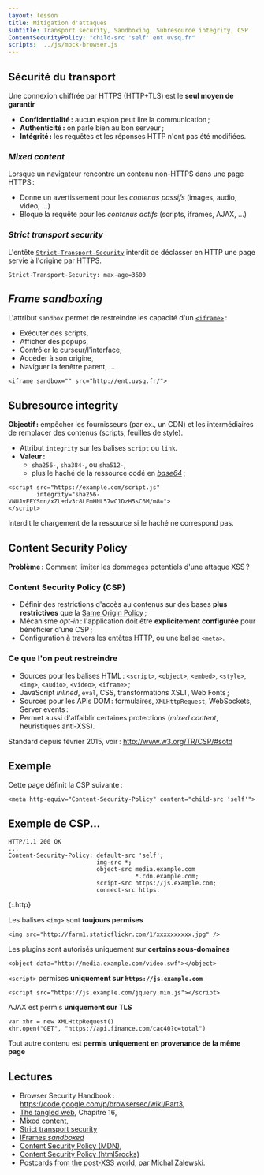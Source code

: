 ```yaml
---
layout: lesson
title: Mitigation d'attaques
subtitle: Transport security, Sandboxing, Subresource integrity, CSP
ContentSecurityPolicy: "child-src 'self' ent.uvsq.fr"
scripts:  ../js/mock-browser.js
---
```


<section>

## Sécurité du transport

Une connexion chiffrée par HTTPS (HTTP+TLS) est le **seul moyen de
garantir**

- **Confidentialité :** aucun espion peut lire la communication ;
- **Authenticité :** on parle bien au bon serveur ;
- **Intégrité :** les requêtes et les réponses HTTP n'ont pas été modifiées.

### *Mixed content*

Lorsque un navigateur rencontre un contenu non-HTTPS dans une page HTTPS :

- Donne un avertissement pour les *contenus passifs* (images, audio, video, ...)
- Bloque la requête pour les *contenus actifs* (scripts, iframes, AJAX, ...)

### *Strict transport security*

L'entête
[`Strict-Transport-Security`](https://developer.mozilla.org/en-US/docs/Web/Security/HTTP_strict_transport_security)
interdit de déclasser en HTTP une page servie à l'origine par HTTPS.

~~~
Strict-Transport-Security: max-age=3600
~~~

</section>
<section>

## *Frame sandboxing*

L'attribut `sandbox` permet de restreindre les capacité d'un
[`<iframe>`](https://developer.mozilla.org/en/docs/Web/HTML/Element/iframe) :

- Exécuter des scripts,
- Afficher des popups,
- Contrôler le curseur/l'interface,
- Accéder à son origine,
- Naviguer la fenêtre parent, ...

~~~
<iframe sandbox="" src="http://ent.uvsq.fr/">
~~~

<div id="sop" class="mock-browser content" data-sandbox=""
     data-height="200px" data-src="http://ent.uvsq.fr/"></div>

</section>
<section>

## Subresource integrity

**Objectif :** empêcher les fournisseurs (par ex., un CDN) et les
intermédiaires de remplacer des contenus (scripts, feuilles de style).

- Attribut `integrity` sur les balises `script` ou `link`.
- **Valeur :**
  - `sha256-`, `sha384-`, ou `sha512-`,
  - plus le haché de la ressource codé en
  [*base64*](https://en.wikipedia.org/wiki/Base64) ;

~~~
<script src="https://example.com/script.js"
        integrity="sha256-VNUJvFEYSnn/xZL+dv3c8LEmHNL57wC1DzH5sC6M/m8=">
</script>
~~~

Interdit le chargement de la ressource si le haché ne correspond pas.

</section>
<section>


## Content Security Policy

**Problème :** Comment limiter les dommages potentiels d'une attaque XSS ?

### Content Security Policy (CSP)

- Définir des restrictions d'accès au contenus sur des bases **plus
  restrictives** que la [Same Origin Policy](cross-domain) ;
- Mécanisme *opt-in* : l'application doit être **explicitement
  configurée** pour bénéficier d'une CSP ;
- Configuration à travers les entêtes HTTP, ou une balise `<meta>`.

### Ce que l'on peut restreindre

- Sources pour les balises HTML : `<script>`, `<object>`, `<embed>`, `<style>`, `<img>`, `<audio>`, `<video>`, `<iframe>` ;
- JavaScript *inlined*, `eval`, CSS, transformations XSLT, Web Fonts ;
- Sources pour les APIs DOM : formulaires, `XMLHttpRequest`, WebSockets, Server events :
- Permet aussi d'affaiblir certaines protections (*mixed content*, heuristiques anti-XSS).

Standard depuis février 2015, voir : <http://www.w3.org/TR/CSP/#sotd>

</section>
<section>

## Exemple

Cette page définit la CSP suivante :

~~~
<meta http-equiv="Content-Security-Policy" content="child-src 'self'">
~~~

<div class="mock-browser content" data-height="300px" data-src="{{ site.baseurl }}/"></div>

</section>
<section class="compact">

## Exemple de CSP...

~~~
HTTP/1.1 200 OK
...
Content-Security-Policy: default-src 'self';
                         img-src *;
                         object-src media.example.com
                                    *.cdn.example.com;
                         script-src https://js.example.com;
                         connect-src https:
~~~
{:.http}

Les balises `<img>` sont **toujours permises**

~~~
<img src="http://farm1.staticflickr.com/1/xxxxxxxxxx.jpg" />
~~~

Les plugins sont autorisés uniquement sur **certains sous-domaines**

~~~
<object data="http://media.example.com/video.swf"></object>
~~~


`<script>` permises **uniquement sur `https://js.example.com`**

~~~
<script src="https://js.example.com/jquery.min.js"></script>
~~~


AJAX est permis **uniquement sur TLS**

~~~
var xhr = new XMLHttpRequest()
xhr.open("GET", "https://api.finance.com/cac40?c=total")
~~~

Tout autre contenu est **permis uniquement en provenance de la même
page**

</section>
<section>

## Lectures

- Browser Security Handbook : <https://code.google.com/p/browsersec/wiki/Part3>,
- [The tangled web](http://lcamtuf.coredump.cx/tangled/), Chapitre 16,
- [Mixed content](https://developer.mozilla.org/en-US/docs/Security/Mixed_content),
- [Strict transport security](https://developer.mozilla.org/en-US/docs/Web/Security/HTTP_strict_transport_security)
- [IFrames *sandboxed*](https://developer.mozilla.org/en/docs/Web/HTML/Element/iframe#attr-sandbox)
- [Content Security Policy (MDN)](https://developer.mozilla.org/en-US/docs/Web/Security/CSP),
- [Content Security Policy (html5rocks)](http://www.html5rocks.com/en/tutorials/security/content-security-policy/
)
- [Postcards from the post-XSS world](http://lcamtuf.coredump.cx/postxss/), par Michal Zalewski.

</section>
